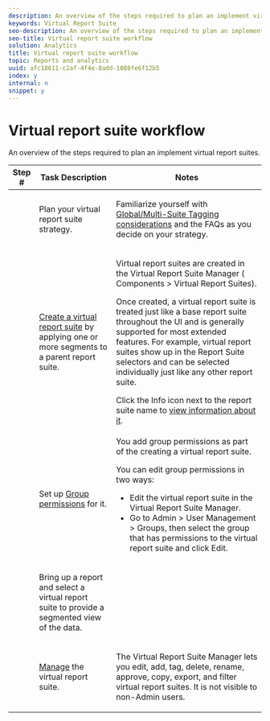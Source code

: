 ```yaml
---
description: An overview of the steps required to plan an implement virtual report suites.
keywords: Virtual Report Suite
seo-description: An overview of the steps required to plan an implement virtual report suites.
seo-title: Virtual report suite workflow
solution: Analytics
title: Virtual report suite workflow
topic: Reports and analytics
uuid: afc18611-c2af-4f4e-8add-1088fe6f12b5
index: y
internal: n
snippet: y
---
```


# Virtual report suite workflow

An overview of the steps required to plan an implement virtual report suites.

<table id="table_0E561F62247A4D01B6E7180560082DC9"> 
 <thead> 
  <tr> 
   <th colname="col1" class="entry"> Step # </th> 
   <th colname="col2" class="entry"> Task Description </th> 
   <th colname="col3" class="entry"> Notes </th> 
  </tr> 
 </thead>
 <tbody> 
  <tr> 
   <td colname="col1"> <img placement="break" align="center" href="assets/step1_icon.png" id="image_15849358972A4846A54FCB51997576D5" /> </td> 
   <td colname="col2"> Plan your virtual report suite strategy. </td> 
   <td colname="col3"> <p>Familiarize yourself with <a href="../../vrs/vrs-considerations.md#concept_3DC65B7C9CA74C4AB291B7673E8B34B8" format="dita" scope="local"> Global/Multi-Suite Tagging considerations</a> and the FAQs as you decide on your strategy. </p> </td> 
  </tr> 
  <tr> 
   <td colname="col1"> <img placement="break" align="center" href="assets/step2_icon.png" id="image_372B2C65DFAD46E39AE4D715313ABD0E" /> </td> 
   <td colname="col2"> <a href="../../vrs/c_workflow_vrs/vrs-create.md#concept_442D6A63FE814CB6BA33016493AAB05A" format="dita" scope="local"> Create a virtual report suite</a> by applying one or more segments to a parent report suite. </td> 
   <td colname="col3"> <p>Virtual report suites are created in the Virtual Report Suite Manager (<span class="ignoretag"><span class="uicontrol"> Components</span> &gt; <span class="uicontrol"> Virtual Report Suites</span></span>). </p> <p>Once created, a virtual report suite is treated just like a base report suite throughout the UI and is generally supported for most extended features. For example, virtual report suites show up in the Report Suite selectors and can be selected individually just like any other report suite. </p> <p> Click the Info icon next to the report suite name to <a href="../../vrs/c_workflow_vrs/vrs-view.md#concept_6B3069E5E3ED4F9FA33165FBEA6CA31A" format="dita" scope="local"> view information about it</a>. </p> </td> 
  </tr> 
  <tr> 
   <td colname="col1"> <img placement="break" align="center" href="assets/step3_icon.png" id="image_30DB956290CC4E64A7085B46364BE059" /> </td> 
   <td colname="col2">Set up <a href="../../vrs/c_workflow_vrs/vrs-create.md#concept_442D6A63FE814CB6BA33016493AAB05A" format="dita" scope="local"> Group permissions</a> for it. </td> 
   <td colname="col3">You add group permissions as part of the creating a virtual report suite. <p>You can edit group permissions in two ways: </p> 
    <ul id="ul_0F086E194F59494BB73782F78599D8C1"> 
     <li id="li_38E186FC651F4E4DA07BA6F44A9173E6">Edit the virtual report suite in the Virtual Report Suite Manager. </li> 
     <li id="li_70D3A9B384D147E0B662080FAD3F0E30">Go to <span class="ignoretag"><span class="uicontrol"> Admin</span> &gt; <span class="uicontrol"> User Management</span> &gt; <span class="uicontrol"> Groups</span></span>, then select the group that has permissions to the virtual report suite and click <span class="uicontrol"> Edit</span>. </li> 
    </ul> </td> 
  </tr> 
  <tr> 
   <td colname="col1"> <img placement="break" align="center" href="assets/step4_icon.png" id="image_EE668438617643FB94730951D429ABEB" /> </td> 
   <td colname="col2"> <p>Bring up a report and select a virtual report suite to provide a segmented view of the data. </p> </td> 
   <td colname="col3"> </td> 
  </tr> 
  <tr> 
   <td colname="col1"> <img placement="break" align="center" href="assets/step5_icon.png" id="image_E35AC9FA60DF411FBFCAB0C3F2B0DFB8" /> </td> 
   <td colname="col2"> <a href="../../vrs/c_workflow_vrs/vrs-manage.md#concept_8742A82D16014E5D9D361A4F045C49FE" format="dita" scope="local"> Manage</a> the virtual report suite. </td> 
   <td colname="col3"> <p>The Virtual Report Suite Manager lets you edit, add, tag, delete, rename, approve, copy, export, and filter virtual report suites. It is not visible to non-Admin users. </p> </td> 
  </tr> 
 </tbody> 
</table>

